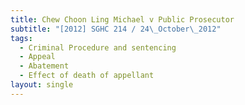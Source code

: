 ```yaml
---
title: Chew Choon Ling Michael v Public Prosecutor
subtitle: "[2012] SGHC 214 / 24\_October\_2012"
tags:
  - Criminal Procedure and sentencing
  - Appeal
  - Abatement
  - Effect of death of appellant
layout: single
---
```


